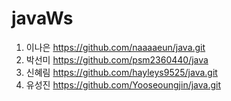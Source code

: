 # javaWs

1. 이나은 https://github.com/naaaaeun/java.git
2. 박선미 https://github.com/psm2360440/java
3. 신혜림 https://github.com/hayleys9525/java.git
4. 유성진 https://github.com/Yooseoungjin/java.git
